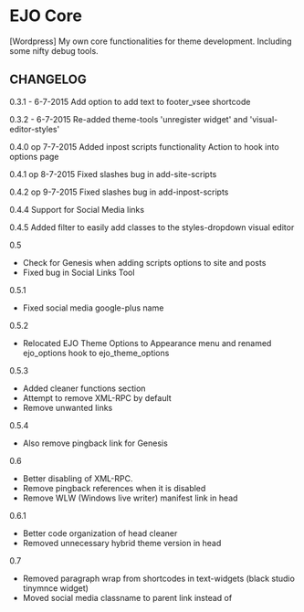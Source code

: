 # EJO Core
[Wordpress] My own core functionalities for theme development. Including some nifty debug tools.

## CHANGELOG

0.3.1 - 6-7-2015
Add option to add text to footer_vsee shortcode

0.3.2 - 6-7-2015
Re-added theme-tools 'unregister widget' and 'visual-editor-styles'

0.4.0 op 7-7-2015
Added inpost scripts functionality
Action to hook into options page

0.4.1 op 8-7-2015
Fixed slashes bug in add-site-scripts

0.4.2 op 9-7-2015
Fixed slashes bug in add-inpost-scripts

0.4.4 
Support for Social Media links

0.4.5
Added filter to easily add classes to the styles-dropdown visual editor

0.5
- Check for Genesis when adding scripts options to site and posts
- Fixed bug in Social Links Tool

0.5.1
- Fixed social media google-plus name

0.5.2
- Relocated EJO Theme Options to Appearance menu and renamed ejo_options hook to ejo_theme_options

0.5.3
- Added cleaner functions section
- Attempt to remove XML-RPC by default
- Remove unwanted <head> links

0.5.4
- Also remove pingback link for Genesis

0.6
- Better disabling of XML-RPC.
- Remove pingback references when it is disabled
- Remove WLW (Windows live writer) manifest link in head

0.6.1
- Better code organization of head cleaner
- Removed unnecessary hybrid theme version in head

0.7
- Removed paragraph wrap from shortcodes in text-widgets (black studio tinymnce widget)
- Moved social media classname to parent link instead of <i>